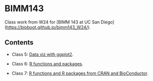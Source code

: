 # BIMM143
Class work from W24 for [BIMM 143 at UC San Diego]
(https://bioboot.github.io/bimm143_W24/).

## Contents

- Class 5: [Data viz with ggplot2](https://github.com/a-acid/bimm143/blob/main/class05/class05.pdf).

- Class 6: [R functions and packages](https://github.com/a-acid/bimm143/blob/main/class06/class06.pdf).

- Class 7: [R functions and R packages from CRAN and BioConductor](https://github.com/a-acid/bimm143/blob/main/class07/class07.pdf).
